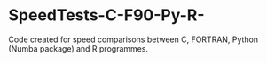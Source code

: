 # SpeedTests-C-F90-Py-R-
Code created for speed comparisons between C, FORTRAN, Python (Numba package) and R programmes.
